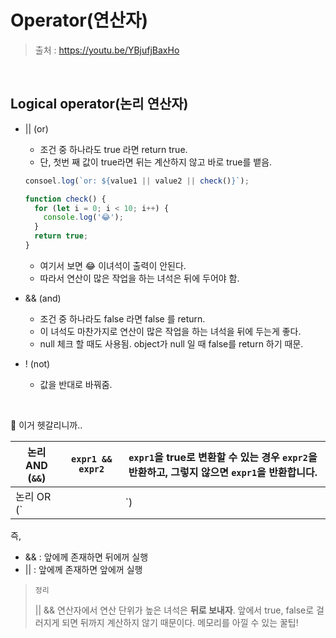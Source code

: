# Operator(연산자)

> 출처 : https://youtu.be/YBjufjBaxHo

<br/>

## Logical operator(논리 연산자)

- || (or)

  - 조건 중 하나라도 true 라면 return true.
  - 단, 첫번 째 값이 true라면 뒤는 계산하지 않고 바로 true를 뱉음.

  ```javascript
  consoel.log(`or: ${value1 || value2 || check()}`);
  
  function check() {
    for (let i = 0; i < 10; i++) {
      console.log('😂');
    }
    return true;
  }
  ```

  - 여기서 보면 😂 이녀석이 출력이 안된다.
  - 따라서 연산이 많은 작업을 하는 녀석은 뒤에 두어야 함.

- && (and)

  - 조건 중 하나라도 false 라면 false 를 return.
  - 이 녀석도 마찬가지로 연산이 많은 작업을 하는 녀석을 뒤에 두는게 좋다.
  - null 체크 할 때도 사용됨. object가 null 일 때 false를 return 하기 때문.

- ! (not)

  - 값을 반대로 바꿔줌.

<br/>

📌 이거 헷갈리니까..

| 논리 AND (`&&`) | `expr1 && expr2` | `expr1`을 true로 변환할 수 있는 경우 `expr2`을 반환하고, 그렇지 않으면 `expr1`을 반환합니다. |
| --------------- | ---------------- | ------------------------------------------------------------ |
| 논리 OR (`||`)  | `expr1 || expr2` | `expr1`을 `true`로 변환할 수 있으면 `expr1`을 반환하고, 그렇지 않으면 `expr2`를 반환합니다. |

즉, 

- && : 앞에께 존재하면 뒤에꺼 실행
- || : 앞에께 존재하면 앞에꺼 실행



>`정리`
>
>|| && 연산자에서 연산 단위가 높은 녀석은 **뒤로 보내자**.  앞에서 true, false로 걸러지게 되면 뒤까지 계산하지 않기 때문이다. 메모리를 아낄 수 있는 꿀팁!